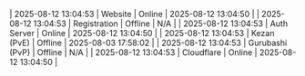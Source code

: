 | 2025-08-12 13:04:53 | Website | Online | 2025-08-12 13:04:50 |
| 2025-08-12 13:04:53 | Registration | Offline | N/A |
| 2025-08-12 13:04:53 | Auth Server | Online | 2025-08-12 13:04:50 |
| 2025-08-12 13:04:53 | Kezan (PvE) | Offline | 2025-08-03 17:58:02 |
| 2025-08-12 13:04:53 | Gurubashi (PvP) | Offline | N/A |
| 2025-08-12 13:04:53 | Cloudflare | Online | 2025-08-12 13:04:50 |
